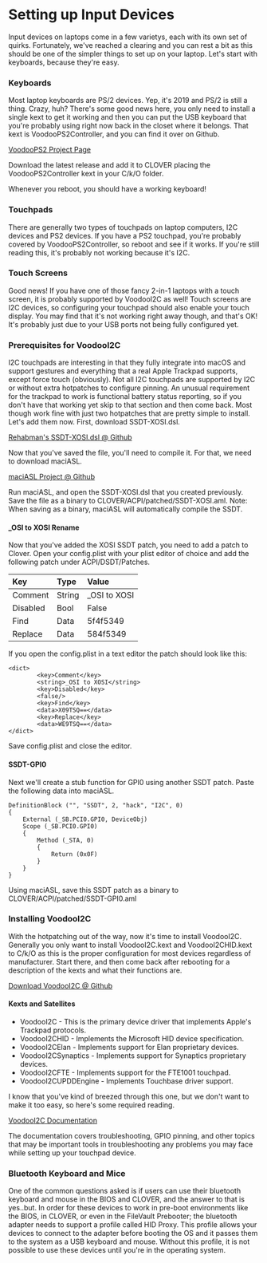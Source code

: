 # Setting up Input Devices

Input devices on laptops come in a few varietys, each with its own set of quirks.  Fortunately, we've reached a clearing and you can rest a bit as this  should be one of the simpler things to set up on your laptop.  Let's start with keyboards, because they're easy.

### Keyboards

Most laptop keyboards are PS/2 devices.  Yep, it's 2019 and PS/2 is still a thing.  Crazy, huh?  There's some good news here, you only need to install a single kext to get it working and then you can put the USB keyboard that you're probably using right now back in the closet where it belongs.  That kext is VoodooPS2Controller, and you can find it over on Github.

[VoodooPS2 Project Page](https://github.com/acidanthera/VoodooPS2)

Download the latest release and add it to CLOVER placing the VoodooPS2Controller kext in your C/k/O folder.

Whenever you reboot, you should have a working keyboard!

### Touchpads

There are generally two types of touchpads on laptop computers, I2C devices and PS2 devices.  If you have a PS2 touchpad, you're probably covered by VoodooPS2Controller, so reboot and see if it works.  If you're still reading this, it's probably not working because it's I2C.  

### Touch Screens

Good news!  If you have one of those fancy 2-in-1 laptops with a touch screen, it is probably supported by VoodooI2C as well!  Touch screens are I2C devices, so configuring your touchpad should also enable your touch display.  You may find that it's not working right away though, and that's OK!  It's probably just due to your USB ports not being fully configured yet. 

### Prerequisites for VoodooI2C

I2C touchpads are interesting in that they fully integrate into macOS and support gestures and everything that a real Apple Trackpad supports, except force touch \(obviously\).  Not all I2C touchpads are supported by I2C or without extra hotpatches to configure pinning.  An unusual requirement for the trackpad to work is functional battery status reporting, so if you don't have that working yet skip to that section and then come back.  Most though work fine with just two hotpatches that are pretty simple to install.  Let's add them now.  First, download SSDT-XOSI.dsl.

[Rehabman's SSDT-XOSI.dsl @ Github](https://raw.githubusercontent.com/RehabMan/OS-X-Clover-Laptop-Config/master/hotpatch/SSDT-XOSI.dsl)

Now that you've saved the file, you'll need to compile it.  For that, we need to download maciASL.

[maciASL Project @ Github](https://github.com/acidanthera/MaciASL)

Run maciASL, and open the SSDT-XOSI.dsl that you created previously.  Save the file as a binary to CLOVER/ACPI/patched/SSDT-XOSI.aml.  Note: When saving as a binary, maciASL will automatically compile the SSDT.

#### \_OSI to XOSI Rename

Now that you've added the XOSI SSDT patch, you need to add a patch to Clover.  Open your config.plist with your plist editor of choice and add the following patch under ACPI/DSDT/Patches.

| Key | Type | Value |
| :--- | :--- | :--- |
| Comment | String | \_OSI to XOSI |
| Disabled | Bool | False |
| Find | Data | 5f4f5349 |
| Replace | Data | 584f5349  |

If you open the config.plist in a text editor the patch should look like this:

```text
<dict>
        <key>Comment</key>
        <string>_OSI to XOSI</string>
        <key>Disabled</key>
        <false/>
        <key>Find</key>
        <data>X09TSQ==</data>
        <key>Replace</key>
        <data>WE9TSQ==</data>
</dict>
```

Save config.plist and close the editor.

#### SSDT-GPI0

Next we'll create a stub function for GPI0 using another SSDT patch.  Paste the following data into maciASL.

```text
DefinitionBlock ("", "SSDT", 2, "hack", "I2C", 0)
{
    External (_SB.PCI0.GPI0, DeviceObj)
    Scope (_SB.PCI0.GPI0)
    {
        Method (_STA, 0)
        {
            Return (0x0F)
        }
    }
}
```

Using maciASL, save this SSDT patch as a binary to CLOVER/ACPI/patched/SSDT-GPI0.aml

### Installing VoodooI2C

With the hotpatching out of the way, now it's time to install VoodooI2C.  Generally you only want to install VoodooI2C.kext and VoodooI2CHID.kext to C/k/O as this is the proper configuration for most devices regardless of manufacturer.  Start there, and then come back after rebooting for a description of the kexts and what their functions are.

[Download VoodooI2C @ Github](https://github.com/alexandred/VoodooI2C)

#### Kexts and Satellites

* VoodooI2C - This is the primary device driver that implements Apple's Trackpad protocols.
* VoodooI2CHID - Implements the Microsoft HID device specification.
* VoodooI2CElan - Implements support for Elan proprietary devices.
* VoodooI2CSynaptics - Implements support for Synaptics proprietary devices.
* VoodooI2CFTE - Implements support for the FTE1001 touchpad.
* VoodooI2CUPDDEngine - Implements Touchbase driver support.

I know that you've kind of breezed through this one, but we don't want to make it too easy, so here's some required reading.

[VoodooI2C Documentation](https://voodooi2c.github.io/#index)

The documentation covers troubleshooting, GPIO pinning, and other topics that may be important tools in troubleshooting any problems you may face while setting up your touchpad device.

### Bluetooth Keyboard and Mice

One of the common questions asked is if users can use their bluetooth keyboard and mouse in the BIOS and CLOVER, and the answer to that is yes..but.  In order for these devices to work in pre-boot environments like the BIOS, in CLOVER, or even in the FileVault Prebooter; the bluetooth adapter needs to support a profile called HID Proxy.  This profile allows your devices to connect to the adapter before booting the OS and it passes them to the system as a USB keyboard and mouse.  Without this profile, it is not possible to use these devices until you're in the operating system.

